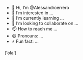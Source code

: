 - 👋 Hi, I’m @Alessandroerrero
- 👀 I’m interested in ...
- 🌱 I’m currently learning ...
- 💞️ I’m looking to collaborate on ...
- 📫 How to reach me ...
- 😄 Pronouns: ...
- ⚡ Fun fact: ...

<!---
Alessandroerrero/Alessandroerrero is a ✨ special ✨ repository because its `README.md` (this file) appears on your GitHub profile.
You can click the Preview link to take a look at your changes.
--->('ola')

